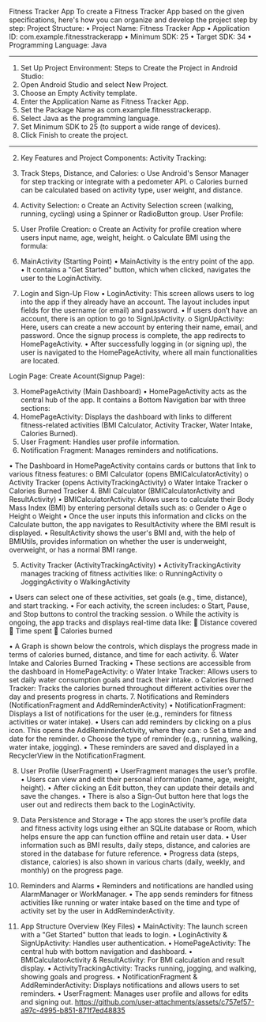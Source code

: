 Fitness Tracker App
To create a Fitness Tracker App based on the given specifications, here's how you can organize and develop the project step by step:
Project Structure:
•	Project Name: Fitness Tracker App
•	Application ID: com.example.fitnesstrackerapp
•	Minimum SDK: 25
•	Target SDK: 34
•	Programming Language: Java
________________________________________
1. Set Up Project Environment:
Steps to Create the Project in Android Studio:
1.	Open Android Studio and select New Project.
2.	Choose an Empty Activity template.
3.	Enter the Application Name as Fitness Tracker App.
4.	Set the Package Name as com.example.fitnesstrackerapp.
5.	Select Java as the programming language.
6.	Set Minimum SDK to 25 (to support a wide range of devices).
7.	Click Finish to create the project.
________________________________________
2. Key Features and Project Components:
Activity Tracking:
1.	Track Steps, Distance, and Calories:
o	Use Android's Sensor Manager for step tracking or integrate with a pedometer API.
o	Calories burned can be calculated based on activity type, user weight, and distance.
2.	Activity Selection:
o	Create an Activity Selection screen (walking, running, cycling) using a Spinner or RadioButton group.
User Profile:
1.	User Profile Creation:
o	Create an Activity for profile creation where users input name, age, weight, height.
o	Calculate BMI using the formula:

1. MainActivity (Starting Point)
•	MainActivity is the entry point of the app.
•	It contains a "Get Started" button, which when clicked, navigates the user to the LoginActivity.
 
2. Login and Sign-Up Flow
•	LoginActivity: This screen allows users to log into the app if they already have an account. The layout includes input fields for the username (or email) and password.
•	If users don’t have an account, there is an option to go to SignUpActivity.
o	SignUpActivity: Here, users can create a new account by entering their name, email, and password. Once the signup process is complete, the app redirects to HomePageActivity.
•	After successfully logging in (or signing up), the user is navigated to the HomePageActivity, where all main functionalities are located.







Login Page:                                                                                    Create Acount(Signup Page):
                           

3. HomePageActivity (Main Dashboard)
•	HomePageActivity acts as the central hub of the app. It contains a Bottom Navigation bar with three sections:
1.	HomePageActivity: Displays the dashboard with links to different fitness-related activities (BMI Calculator, Activity Tracker, Water Intake, Calories Burned).
2.	User Fragment: Handles user profile information.
3.	Notification Fragment: Manages reminders and notifications.
 
•	The Dashboard in HomePageActivity contains cards or buttons that link to various fitness features:
o	BMI Calculator (opens BMICalculatorActivity)
o	Activity Tracker (opens ActivityTrackingActivity)
o	Water Intake Tracker
o	Calories Burned Tracker
4. BMI Calculator (BMICalculatorActivity and ResultActivity)
•	BMICalculatorActivity: Allows users to calculate their Body Mass Index (BMI) by entering personal details such as:
o	Gender
o	Age
o	Height
o	Weight
•	Once the user inputs this information and clicks on the Calculate button, the app navigates to ResultActivity where the BMI result is displayed.
•	ResultActivity shows the user's BMI and, with the help of BMIUtils, provides information on whether the user is underweight, overweight, or has a normal BMI range.

 

                                                        
5. Activity Tracker (ActivityTrackingActivity)
•	ActivityTrackingActivity manages tracking of fitness activities like:
o	RunningActivity
o	JoggingActivity
o	WalkingActivity
 
•	Users can select one of these activities, set goals (e.g., time, distance), and start tracking.
•	For each activity, the screen includes:
o	Start, Pause, and Stop buttons to control the tracking session.
o	While the activity is ongoing, the app tracks and displays real-time data like:
	Distance covered
	Time spent
	Calories burned
            
•	A Graph is shown below the controls, which displays the progress made in terms of calories burned, distance, and time for each activity.
6. Water Intake and Calories Burned Tracking
•	These sections are accessible from the dashboard in HomePageActivity:
o	Water Intake Tracker: Allows users to set daily water consumption goals and track their intake.
o	Calories Burned Tracker: Tracks the calories burned throughout different activities over the day and presents progress in charts.
7. Notifications and Reminders (NotificationFragment and AddReminderActivity)
•	NotificationFragment: Displays a list of notifications for the user (e.g., reminders for fitness activities or water intake).
•	Users can add reminders by clicking on a plus icon. This opens the AddReminderActivity, where they can:
o	Set a time and date for the reminder.
o	Choose the type of reminder (e.g., running, walking, water intake, jogging).
•	These reminders are saved and displayed in a RecyclerView in the NotificationFragment.
                      

8. User Profile (UserFragment)
•	UserFragment manages the user’s profile.
•	Users can view and edit their personal information (name, age, weight, height).
•	After clicking an Edit button, they can update their details and save the changes.
•	There is also a Sign-Out button here that logs the user out and redirects them back to the LoginActivity.
                                       



9. Data Persistence and Storage
•	The app stores the user’s profile data and fitness activity logs using either an SQLite database or Room, which helps ensure the app can function offline and retain user data.
•	User information such as BMI results, daily steps, distance, and calories are stored in the database for future reference.
•	Progress data (steps, distance, calories) is also shown in various charts (daily, weekly, and monthly) on the progress page.
 
 
10. Reminders and Alarms
•	Reminders and notifications are handled using AlarmManager or WorkManager.
•	The app sends reminders for fitness activities like running or water intake based on the time and type of activity set by the user in AddReminderActivity.


11. App Structure Overview (Key Files)
•	MainActivity: The launch screen with a "Get Started" button that leads to login.
•	LoginActivity & SignUpActivity: Handles user authentication.
•	HomePageActivity: The central hub with bottom navigation and dashboard.
•	BMICalculatorActivity & ResultActivity: For BMI calculation and result display.
•	ActivityTrackingActivity: Tracks running, jogging, and walking, showing goals and progress.
•	NotificationFragment & AddReminderActivity: Displays notifications and allows users to set reminders.
•	UserFragment: Manages user profile and allows for edits and signing out.
https://github.com/user-attachments/assets/c757ef57-a97c-4995-b851-871f7ed48835
